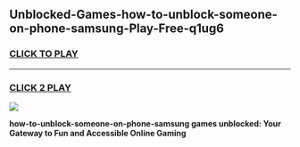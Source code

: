 
## Unblocked-Games-how-to-unblock-someone-on-phone-samsung-Play-Free-q1ug6
<h3>
<a href="https://premium76.site?title=how-to-unblock-someone-on-phone-samsung&ref=21A">CLICK TO PLAY</a></h3>
<hr>

<h3>
<a href="https://premium76.site?title=how-to-unblock-someone-on-phone-samsung&ref=21A">CLICK 2 PLAY</a>
  
</h3>

<a href="https://premium76.site?title=how-to-unblock-someone-on-phone-samsung&ref=21A"><img src="https://clearcache.store/games.png"></a>


**how-to-unblock-someone-on-phone-samsung games unblocked: Your Gateway to Fun and Accessible Online Gaming**
